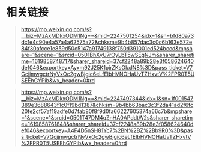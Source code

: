 # 相关链接
> https://mp.weixin.qq.com/s?__biz=MzAxMDkxODM1Ng==&mid=2247501254&idx=1&sn=bfd80a73dc1e4c90e4a57a4a62575a72&chksm=9b4b857dac3c0c6b163e572e84f30afcce1e859d50c5147a91749138f750d391001ed524bccd&mpshare=1&scene=1&srcid=0501BhXyU7rOyLbT5wSEgNJm&sharer_sharetime=1619858748717&sharer_shareid=37cf2248a89b28e3f058624640def046&exportkey=Ayxm92J25K1pjrZKsOkxlN8%3D&pass_ticket=V7GcjjmwgctrNyVxOc2gwBjgic6eLfEIbHVNOHaUvTZHxvtV%2FPR0T5USEEhGYPib&wx_header=0#rd

>https://mp.weixin.qq.com/s?__biz=MzAxMDkxODM1Ng==&mid=2247497344&idx=1&sn=1f001547389e3688643f1c0f19bd1387&chksm=9b4bb63bac3c3f2da41ad2f6fc20fe2cf57af19adfe0d7fab80f8f9d0fa66227605374a66c7b&mpshare=1&scene=1&srcid=0501T47DM4qZnHA0APddtW2s&sharer_sharetime=1619858761848&sharer_shareid=37cf2248a89b28e3f058624640def046&exportkey=A4F4D5nSH81Yc7%2BN%2BZ%2Bb9R0%3D&pass_ticket=V7GcjjmwgctrNyVxOc2gwBjgic6eLfEIbHVNOHaUvTZHxvtV%2FPR0T5USEEhGYPib&wx_header=0#rd